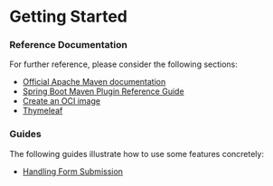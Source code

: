 # Getting Started

### Reference Documentation
For further reference, please consider the following sections:

* [Official Apache Maven documentation](https://maven.apache.org/guides/index.html)
* [Spring Boot Maven Plugin Reference Guide](https://docs.spring.io/spring-boot/docs/2.5.12/maven-plugin/reference/html/)
* [Create an OCI image](https://docs.spring.io/spring-boot/docs/2.5.12/maven-plugin/reference/html/#build-image)
* [Thymeleaf](https://docs.spring.io/spring-boot/docs/2.5.12/reference/htmlsingle/#boot-features-spring-mvc-template-engines)

### Guides
The following guides illustrate how to use some features concretely:

* [Handling Form Submission](https://spring.io/guides/gs/handling-form-submission/)

